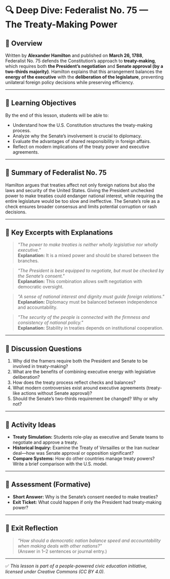 # 🔍 Deep Dive: Federalist No. 75 — The Treaty-Making Power

## 🧭 Overview

Written by **Alexander Hamilton** and published on **March 26, 1788**, Federalist No. 75 defends the Constitution’s approach to **treaty-making**, which requires both **the President’s negotiation** and **Senate approval (by a two-thirds majority)**. Hamilton explains that this arrangement balances the **energy of the executive** with the **deliberation of the legislature**, preventing unilateral foreign policy decisions while preserving efficiency.

---

## 🎯 Learning Objectives

By the end of this lesson, students will be able to:  
- Understand how the U.S. Constitution structures the treaty-making process.  
- Analyze why the Senate’s involvement is crucial to diplomacy.  
- Evaluate the advantages of shared responsibility in foreign affairs.  
- Reflect on modern implications of the treaty power and executive agreements.

---

## 📘 Summary of Federalist No. 75

Hamilton argues that treaties affect not only foreign nations but also the laws and security of the United States. Giving the President unchecked power to make treaties could endanger national interest, while requiring the entire legislature would be too slow and ineffective. The Senate’s role as a check ensures broader consensus and limits potential corruption or rash decisions.

---

## 📖 Key Excerpts with Explanations

> *"The power to make treaties is neither wholly legislative nor wholly executive."*  
**Explanation:** It is a mixed power and should be shared between the branches.

> *"The President is best equipped to negotiate, but must be checked by the Senate’s consent."*  
**Explanation:** This combination allows swift negotiation with democratic oversight.

> *"A sense of national interest and dignity must guide foreign relations."*  
**Explanation:** Diplomacy must be balanced between independence and accountability.

> *"The security of the people is connected with the firmness and consistency of national policy."*  
**Explanation:** Stability in treaties depends on institutional cooperation.

---

## 💬 Discussion Questions

1. Why did the framers require both the President and Senate to be involved in treaty-making?  
2. What are the benefits of combining executive energy with legislative deliberation?  
3. How does the treaty process reflect checks and balances?  
4. What modern controversies exist around executive agreements (treaty-like actions without Senate approval)?  
5. Should the Senate’s two-thirds requirement be changed? Why or why not?

---

## 🧪 Activity Ideas

- **Treaty Simulation:** Students role-play as executive and Senate teams to negotiate and approve a treaty.  
- **Historical Inquiry:** Examine the Treaty of Versailles or the Iran nuclear deal—how was Senate approval or opposition significant?  
- **Compare Systems:** How do other countries manage treaty powers? Write a brief comparison with the U.S. model.

---

## 📎 Assessment (Formative)

- **Short Answer:** Why is the Senate’s consent needed to make treaties?  
- **Exit Ticket:** What could happen if only the President had treaty-making power?

---

## 🏁 Exit Reflection

> *“How should a democratic nation balance speed and accountability when making deals with other nations?”*  
(Answer in 1–2 sentences or journal entry.)

---

✅ *This lesson is part of a people-powered civic education initiative, licensed under Creative Commons (CC BY 4.0).*
